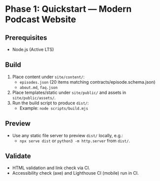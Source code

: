 
# Phase 1: Quickstart — Modern Podcast Website

## Prerequisites
- Node.js (Active LTS)

## Build
1. Place content under `site/content/`:
   - `episodes.json` (20 items matching contracts/episode.schema.json)
   - `about.md`, `faq.json`
2. Place templates/static under `site/public/` and assets in `site/public/assets/`.
3. Run the build script to produce `dist/`:
   - Example: `node scripts/build.mjs`

## Preview
- Use any static file server to preview `dist/` locally, e.g.:
  - `npx serve dist` or `python3 -m http.server` from `dist/`.

## Validate
- HTML validation and link check via CI.
- Accessibility check (axe) and Lighthouse CI (mobile) run in CI.


